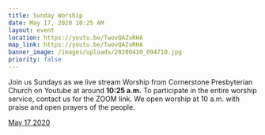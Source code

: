 ```yaml
---
title: Sunday Worship
date: May 17, 2020 10:25 AM
layout: event
location: https://youtu.be/TwovQAZvRHA
map_link: https://youtu.be/TwovQAZvRHA
banner_image: /images/uploads/20200410_094710.jpg
priority: false
---
```

Join us Sundays as we live stream Worship from Cornerstone Presbyterian Church on Youtube at around **10:25 a.m.** To participate in the entire worship service, contact us for the ZOOM link. We open worship at 10 a.m. with praise and open prayers of the people.

[May 17 2020](https://youtu.be/TwovQAZvRHA)